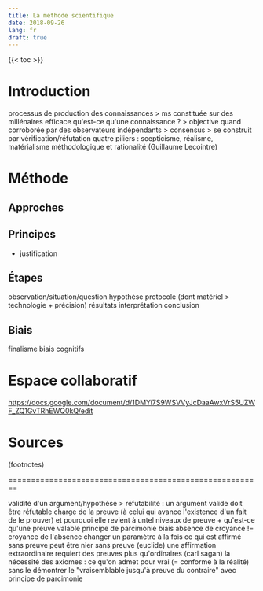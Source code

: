 ```yaml
---
title: La méthode scientifique
date: 2018-09-26
lang: fr
draft: true
---
```


{{< toc >}}

# Introduction
processus de production des connaissances > ms
constituée sur des millénaires
efficace
qu'est-ce qu'une connaissance ? > objective quand corroborée par des observateurs indépendants > consensus > se construit par vérification/réfutation
quatre piliers : scepticisme, réalisme, matérialisme méthodologique et rationalité (Guillaume Lecointre)

# Méthode

## Approches

## Principes
+ justification


## Étapes
observation/situation/question
hypothèse
protocole (dont matériel > technologie + précision)
résultats
interprétation
conclusion

## Biais
finalisme
biais cognitifs

# Espace collaboratif
https://docs.google.com/document/d/1DMYi7S9WSVVyJcDaaAwxVrS5UZWF_ZQ1GvTRhEWQ0kQ/edit

# Sources
(footnotes)


========================================================


validité d'un argument/hypothèse  > réfutabilité : un argument valide doit être réfutable
charge de la preuve (à celui qui avance l'existence d'un fait de le prouver) et pourquoi elle revient à untel
niveaux de preuve + qu'est-ce qu'une preuve valable
principe de parcimonie
biais
absence de croyance != croyance de l'absence
changer un paramètre à la fois
ce qui est affirmé sans preuve peut être nier sans preuve (euclide)
une affirmation extraordinaire requiert des preuves plus qu'ordinaires (carl sagan)
la nécessité des axiomes : ce qu'on admet pour vrai (= conforme à la réalité) sans le démontrer
le "vraisemblable jusqu'à preuve du contraire" avec principe de parcimonie


